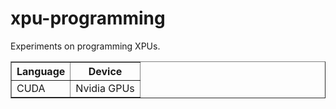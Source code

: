 # xpu-programming
Experiments on programming XPUs.

<table border="1">
    <tr>
        <th>Language</th>
        <th>Device</th>        
    </tr>
    <tr>
        <td>CUDA</td>
        <td>Nvidia GPUs</td>        
    </tr>
</table>
